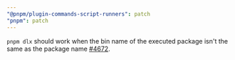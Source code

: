 ```yaml
---
"@pnpm/plugin-commands-script-runners": patch
"pnpm": patch
---
```


`pnpm dlx` should work when the bin name of the executed package isn't the same as the package name [#4672](https://github.com/pnpm/pnpm/issues/4672).
